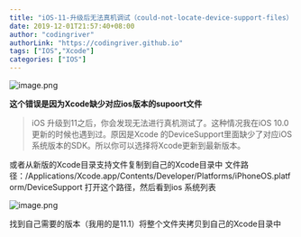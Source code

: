 ```yaml
---
title: "iOS-11-升级后无法真机调试（could-not-locate-device-support-files）"
date: 2019-12-01T21:57:40+08:00
author: "codingriver"
authorLink: "https://codingriver.github.io"
tags: ["IOS","Xcode"]
categories: ["IOS"]
---
```


<!--more-->


  

![image.png](https://imgconvert.csdnimg.cn/aHR0cDovL3VwbG9hZC1pbWFnZXMuamlhbnNodS5pby91cGxvYWRfaW1hZ2VzLzEwOTU2NDMtYmI4ZGFlOWUzMjZkN2ZlMi5wbmc?x-oss-process=image/format,png)  


**这个错误是因为Xcode缺少对应ios版本的supoort文件**

>iOS 升级到11之后，你会发现无法进行真机测试了。这种情况我在iOS 10.0更新的时候也遇到过。原因是Xcode 的DeviceSupport里面缺少了对应iOS系统版本的SDK。所以你可以选择将Xcode更新到最新版本。

或者从新版的Xcode目录支持文件复制到自己的Xcode目录中
文件路径：/Applications/Xcode.app/Contents/Developer/Platforms/iPhoneOS.platform/DeviceSupport
打开这个路径，然后看到ios 系统列表
  

![image.png](https://imgconvert.csdnimg.cn/aHR0cDovL3VwbG9hZC1pbWFnZXMuamlhbnNodS5pby91cGxvYWRfaW1hZ2VzLzEwOTU2NDMtZThjNTk0NjY1ZGUzYzA5Yi5wbmc?x-oss-process=image/format,png)  


找到自己需要的版本（我用的是11.1）将整个文件夹拷贝到自己的Xcode目录中
